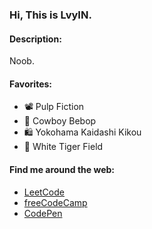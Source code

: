 ### Hi, This is LvyIN.

#### Description:

Noob.

#### Favorites:

- 📽️ Pulp Fiction 
- 🚀 Cowboy Bebop
- 🛍️ Yokohama Kaidashi Kikou
- 🎵 White Tiger Field

#### Find me around the web:

- [LeetCode](https://leetcode.com/lvyin_33/)
- [freeCodeCamp](https://www.freecodecamp.org/lvyin33)
- [CodePen](https://codepen.io/lvyin1122)

<!--
**lvyin1122/lvyin1122** is a ✨ _special_ ✨ repository because its `README.md` (this file) appears on your GitHub profile.

Here are some ideas to get you started:

- 🔭 I’m currently working on ...
- 🌱 I’m currently learning ...
- 👯 I’m looking to collaborate on ...
- 🤔 I’m looking for help with ...
- 💬 Ask me about ...
- 📫 How to reach me: ...
- 😄 Pronouns: ...
- ⚡ Fun fact: ...
-->
